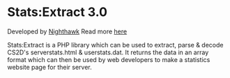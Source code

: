 # Stats:Extract 3.0 #
Developed by [Nighthawk](http://www.unrealsoftware.de/profile.php?userid=116310)
Read more [here](http://www.unrealsoftware.de/files_show.php?file=16081)


Stats:Extract is a PHP library which can be used to extract, parse & decode CS2D's serverstats.html & userstats.dat. It returns the data in an array format which can then be used by web developers to make a statistics website page for their server.
